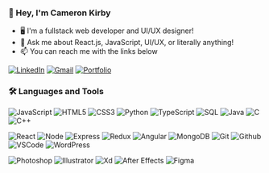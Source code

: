 ### 👋 Hey, I'm Cameron Kirby

- :desktop_computer: I'm a fullstack web developer and UI/UX designer!
- :speech_balloon: Ask me about React.js, JavaScript, UI/UX, or literally anything!
- :mailbox: You can reach me with the links below

[![LinkedIn](https://img.shields.io/badge/-LinkedIn-0A66C2?style=for-the-badge&logo=linkedin&logoColor=ffffff)](https://www.linkedin.com/in/kameroncirby/)
[![Gmail](https://img.shields.io/badge/-Gmail-EA4335?style=for-the-badge&logo=gmail&logoColor=ffffff)](mailto:cameronevankirby@gmail.com)
[![Portfolio](https://img.shields.io/badge/-Portfolio-000000?style=for-the-badge&logo=windowsterminal&logoColor=ffffff)](https://www.cameronkirby.dev/)

### 🛠 Languages and Tools

![JavaScript](https://img.shields.io/badge/-JavaScript-%23F7DF1C?style=flat-square&logo=javascript&logoColor=000000)
![HTML5](https://img.shields.io/badge/-HTML5-%23E44D27?style=flat-square&logo=html5&logoColor=ffffff)
![CSS3](https://img.shields.io/badge/-CSS3-%231572B6?style=flat-square&logo=css3)
![Python](http://img.shields.io/badge/-Python-3776AB?style=flat-square&logo=python&logoColor=ffffff)
![TypeScript](https://img.shields.io/badge/-TypeScript-3178C6?style=flat-square&logo=typescript&logoColor=ffffff)
![SQL](https://img.shields.io/badge/-SQL-4169E1?style=flat-square&logo=postgresql&logoColor=ffffff)
![Java](http://img.shields.io/badge/-Java-007396?style=flat-square&logo=java&logoColor=ffffff)
![C](https://img.shields.io/badge/-C-A8B9CC?style=flat-square&logo=c&logoColor=ffffff)
![C++](https://img.shields.io/badge/-C++-00599C?style=flat-square&logo=cplusplus&logoColor=ffffff)

![React](https://img.shields.io/badge/-React.js-61DAFB?style=flat-square&logo=react&logoColor=000000)
![Node](https://img.shields.io/badge/-Node.js-339933?style=flat-square&logo=Node.js&logoColor=ffffff)
![Express](https://img.shields.io/badge/-Express-000000?style=flat-square&logo=express&logoColor=ffffff)
![Redux](https://img.shields.io/badge/-Redux-764ABC?style=flat-square&logo=redux&logoColor=ffffff)
![Angular](https://img.shields.io/badge/-Angular-DD0031?style=flat-square&logo=angular&logoColor=ffffff)
![MongoDB](https://img.shields.io/badge/-MongoDB-47A248?style=flat-square&logo=mongodb&logoColor=ffffff)
![Git](https://img.shields.io/badge/-Git-F05032?style=flat-square&logo=git&logoColor=ffffff)
![Github](https://img.shields.io/badge/-Github-181717?style=flat-square&logo=github&logoColor=ffffff)
![VSCode](https://img.shields.io/badge/-VSCode-007ACC?style=flat-square&logo=visualstudiocode&logoColor=ffffff)
![WordPress](https://img.shields.io/badge/-WordPress-21759B?style=flat-square&logo=wordpress&logoColor=ffffff)

![Photoshop](https://img.shields.io/badge/-Photoshop-31A8FF?style=flat-square&logo=adobephotoshop&logoColor=000000)
![Illustrator](https://img.shields.io/badge/-Illustrator-FF9A00?style=flat-square&logo=adobeillustrator&logoColor=000000)
![Xd](https://img.shields.io/badge/-Xd-FF61F6?style=flat-square&logo=adobexd&logoColor=000000)
![After Effects](https://img.shields.io/badge/-After_Effects-9999FF?style=flat-square&logo=adobeaftereffects&logoColor=000000)
![Figma](https://img.shields.io/badge/-Figma-F24E1E?style=flat-square&logo=figma&logoColor=ffffff)


<!--
**cameron-kirby/cameron-kirby** is a ✨ _special_ ✨ repository because its `README.md` (this file) appears on your GitHub profile.

Here are some ideas to get you started:

- 🔭 I’m currently working on ...
- 🌱 I’m currently learning ...
- 👯 I’m looking to collaborate on ...
- 🤔 I’m looking for help with ...
- 💬 Ask me about ...
- 📫 How to reach me: ...
- 😄 Pronouns: ...
- ⚡ Fun fact: ...
-->
